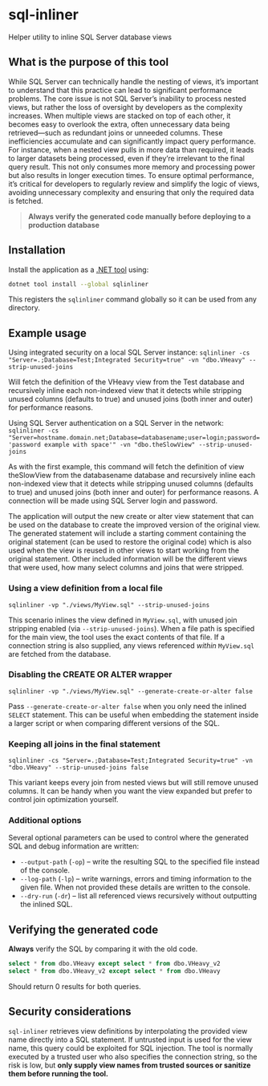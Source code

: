 # sql-inliner
Helper utility to inline SQL Server database views

## What is the purpose of this tool 
While SQL Server can technically handle the nesting of views, it’s important to understand that this practice can lead to significant performance problems. The core issue is not SQL Server’s inability to process nested views, but rather the loss of oversight by developers as the complexity increases. When multiple views are stacked on top of each other, it becomes easy to overlook the extra, often unnecessary data being retrieved—such as redundant joins or unneeded columns. These inefficiencies accumulate and can significantly impact query performance.
For instance, when a nested view pulls in more data than required, it leads to larger datasets being processed, even if they’re irrelevant to the final query result. This not only consumes more memory and processing power but also results in longer execution times. To ensure optimal performance, it’s critical for developers to regularly review and simplify the logic of views, avoiding unnecessary complexity and ensuring that only the required data is fetched.

> **Always verify the generated code manually before deploying to a production database**

## Installation

Install the application as a [.NET tool](https://learn.microsoft.com/dotnet/core/tools/) using:

```bash
dotnet tool install --global sqlinliner
```

This registers the `sqlinliner` command globally so it can be used from any directory.

## Example usage

Using integrated security on a local SQL Server instance:
``sqlinliner -cs "Server=.;Database=Test;Integrated Security=true" -vn "dbo.VHeavy" --strip-unused-joins``

Will fetch the definition of the VHeavy view from the Test database and recursively inline each non-indexed view that it detects while stripping unused columns (defaults to true) and unused joins (both inner and outer) for performance reasons.

Using SQL Server authentication on a SQL Server in the network:
``sqlinliner -cs "Server=hostname.domain.net;Database=databasename;user=login;password='password example with space'" -vn "dbo.theSlowView" --strip-unused-joins``

As with the first example, this command will fetch the definition of view theSlowView from the databasename database and recursively inline each non-indexed view that it detects while stripping unused columns (defaults to true) and unused joins (both inner and outer) for performance reasons.
A connection will be made using SQL Server login and password.

The application will output the new create or alter view statement that can be used on the database to create the improved version of the original view.
The generated statement will include a starting comment containing the original statement (can be used to restore the original code) which is also used when the view is reused in other views to start working from the original statement.
Other included information will be the different views that were used, how many select columns and joins that were stripped.

### Using a view definition from a local file
``sqlinliner -vp "./views/MyView.sql" --strip-unused-joins``

This scenario inlines the view defined in `MyView.sql`, with unused join stripping enabled (via `--strip-unused-joins`).
When a file path is specified for the main view, the tool uses the exact contents of that file. If a connection
string is also supplied, any views referenced *within* `MyView.sql` are fetched from the database.

### Disabling the CREATE OR ALTER wrapper
``sqlinliner -vp "./views/MyView.sql" --generate-create-or-alter false``

Pass `--generate-create-or-alter false` when you only need the inlined `SELECT`
statement. This can be useful when embedding the statement inside a larger
script or when comparing different versions of the SQL.

### Keeping all joins in the final statement
``sqlinliner -cs "Server=.;Database=Test;Integrated Security=true" -vn "dbo.VHeavy" --strip-unused-joins false``

This variant keeps every join from nested views but will still remove unused
columns. It can be handy when you want the view expanded but prefer to control
join optimization yourself.

### Additional options

Several optional parameters can be used to control where the generated SQL and debug information are written:

* `--output-path` (`-op`) – write the resulting SQL to the specified file instead of the console.
* `--log-path` (`-lp`) – write warnings, errors and timing information to the given file. When not provided these details are written to the console.
* `--dry-run` (`-dr`) – list all referenced views recursively without outputting the inlined SQL.

## Verifying the generated code

**Always** verify the SQL by comparing it with the old code.

```sql
select * from dbo.VHeavy except select * from dbo.VHeavy_v2
select * from dbo.VHeavy_v2 except select * from dbo.VHeavy
```

Should return 0 results for both queries.

## Security considerations

`sql-inliner` retrieves view definitions by interpolating the provided view name
directly into a SQL statement. If untrusted input is used for the view name, this
query could be exploited for SQL injection. The tool is normally executed by a
trusted user who also specifies the connection string, so the risk is low, but
**only supply view names from trusted sources or sanitize them before running the
tool.**
